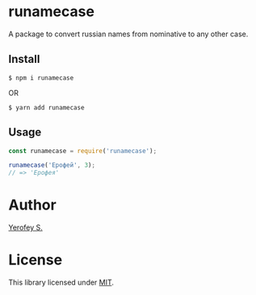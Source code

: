 # runamecase
A package to convert russian names from nominative to any other case.

## Install
```
$ npm i runamecase
```
OR
```
$ yarn add runamecase
```

## Usage
```js
const runamecase = require('runamecase');

runamecase('Ерофей', 3);
// => 'Ерофея'
```

# Author
[Yerofey S.](https://github.com/yerofey)

# License
This library licensed under [MIT](https://github.com/yerofey/runamecase/blob/master/LICENSE).